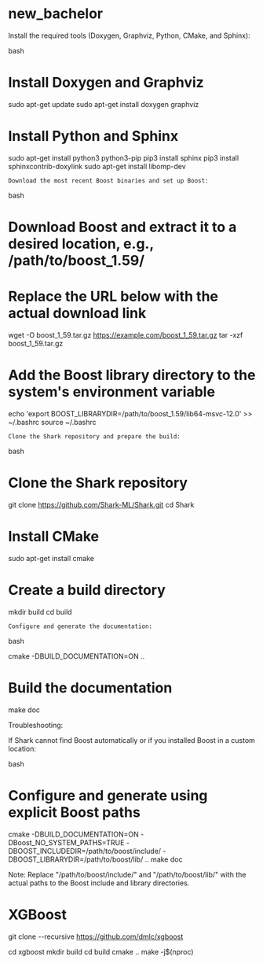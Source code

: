 # new_bachelor

Install the required tools (Doxygen, Graphviz, Python, CMake, and Sphinx):

bash

# Install Doxygen and Graphviz
sudo apt-get update
sudo apt-get install doxygen graphviz

# Install Python and Sphinx
sudo apt-get install python3 python3-pip
pip3 install sphinx
pip3 install sphinxcontrib-doxylink
sudo apt-get install libomp-dev

    Download the most recent Boost binaries and set up Boost:

bash

# Download Boost and extract it to a desired location, e.g., /path/to/boost_1.59/
# Replace the URL below with the actual download link
wget -O boost_1_59.tar.gz https://example.com/boost_1_59.tar.gz
tar -xzf boost_1_59.tar.gz

# Add the Boost library directory to the system's environment variable
echo 'export BOOST_LIBRARYDIR=/path/to/boost_1.59/lib64-msvc-12.0' >> ~/.bashrc
source ~/.bashrc

    Clone the Shark repository and prepare the build:

bash

# Clone the Shark repository
git clone https://github.com/Shark-ML/Shark.git
cd Shark

# Install CMake
sudo apt-get install cmake

# Create a build directory
mkdir build
cd build

    Configure and generate the documentation:

bash

cmake -DBUILD_DOCUMENTATION=ON ..

# Build the documentation
make doc

Troubleshooting:

If Shark cannot find Boost automatically or if you installed Boost in a custom location:

bash

# Configure and generate using explicit Boost paths
cmake -DBUILD_DOCUMENTATION=ON -DBoost_NO_SYSTEM_PATHS=TRUE -DBOOST_INCLUDEDIR=/path/to/boost/include/ -DBOOST_LIBRARYDIR=/path/to/boost/lib/ ..
make doc

Note: Replace "/path/to/boost/include/" and "/path/to/boost/lib/" with the actual paths to the Boost include and library directories.

# XGBoost
git clone --recursive https://github.com/dmlc/xgboost

cd xgboost
mkdir build
cd build
cmake ..
make -j$(nproc)


